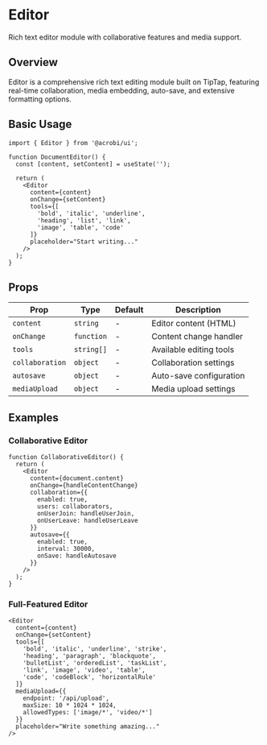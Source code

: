 # Editor

Rich text editor module with collaborative features and media support.

## Overview

Editor is a comprehensive rich text editing module built on TipTap, featuring real-time collaboration, media embedding, auto-save, and extensive formatting options.

## Basic Usage

```tsx
import { Editor } from '@acrobi/ui';

function DocumentEditor() {
  const [content, setContent] = useState('');

  return (
    <Editor
      content={content}
      onChange={setContent}
      tools={[
        'bold', 'italic', 'underline',
        'heading', 'list', 'link',
        'image', 'table', 'code'
      ]}
      placeholder="Start writing..."
    />
  );
}
```

## Props

| Prop | Type | Default | Description |
|------|------|---------|-------------|
| `content` | `string` | - | Editor content (HTML) |
| `onChange` | `function` | - | Content change handler |
| `tools` | `string[]` | - | Available editing tools |
| `collaboration` | `object` | - | Collaboration settings |
| `autosave` | `object` | - | Auto-save configuration |
| `mediaUpload` | `object` | - | Media upload settings |

## Examples

### Collaborative Editor

```tsx
function CollaborativeEditor() {
  return (
    <Editor
      content={document.content}
      onChange={handleContentChange}
      collaboration={{
        enabled: true,
        users: collaborators,
        onUserJoin: handleUserJoin,
        onUserLeave: handleUserLeave
      }}
      autosave={{
        enabled: true,
        interval: 30000,
        onSave: handleAutosave
      }}
    />
  );
}
```

### Full-Featured Editor

```tsx
<Editor
  content={content}
  onChange={setContent}
  tools={[
    'bold', 'italic', 'underline', 'strike',
    'heading', 'paragraph', 'blockquote',
    'bulletList', 'orderedList', 'taskList',
    'link', 'image', 'video', 'table',
    'code', 'codeBlock', 'horizontalRule'
  ]}
  mediaUpload={{
    endpoint: '/api/upload',
    maxSize: 10 * 1024 * 1024,
    allowedTypes: ['image/*', 'video/*']
  }}
  placeholder="Write something amazing..."
/>
```